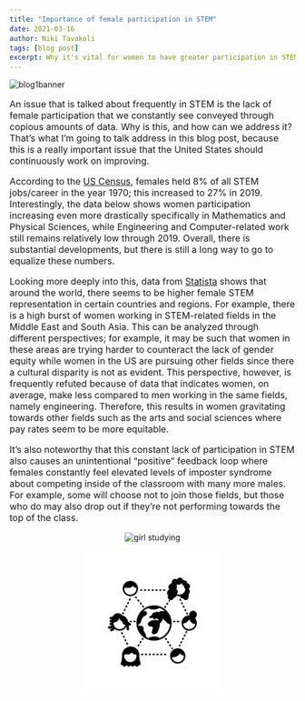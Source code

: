 ```yaml
---
title: "Importance of female participation in STEM"
date: 2021-03-16
author: Niki Tavakoli
tags: [blog post]
excerpt: Why it's vital for women to have greater participation in STEM and what we as scientists and engineers can do to facilitate this.
---
```

<img src="/images/banner2.png" alt="blog1banner" class = "center">

<p style="font-size:16px"> An issue that is talked about frequently in STEM is the lack of female participation that we constantly see conveyed through copious amounts of data. Why is this, and how can we address it? That’s what I’m going to talk address in this blog post, because this is a really important issue that the United States should continuously work on improving.</p>

<p style="font-size:16px"> According to the <a href="https://www.census.gov/library/stories/2021/01/women-making-gains-in-stem-occupations-but-still-underrepresented.html#:~:text=Some%20STEM%20Occupations-,In%201970%2C%20women%20made%20up%2038%25%20of%20all%20U.S%20workers,up%2048%25%20of%20all%20workers.&text=But%20social%20science%20accounted%20for,1970%20to%2015%25%20in%202019">US Census</a>, females held 8% of all STEM jobs/career in the year 1970; this increased to 27% in 2019. Interestingly, the data below shows women participation increasing even more drastically specifically in Mathematics and Physical Sciences, while Engineering and Computer-related work still remains relatively low through 2019. Overall, there is substantial  developments, but there is still a long way to go to equalize these numbers.</p>

<p style="font-size:16px"> Looking more deeply into this, data from <a href="https://www.statista.com/statistics/1116527/share-women-stem-country/">Statista</a> shows that around the world, there seems to be higher female STEM representation in certain countries and regions. For example, there is a high burst of women working in STEM-related fields in the Middle East and South Asia. This can be analyzed through different perspectives; for example, it may be such that women in these areas are trying harder to counteract the lack of gender equity while women in the US are pursuing other fields since there a cultural disparity is not as evident. This perspective, however, is frequently refuted because of data that indicates women, on average, make less compared to men working in the same fields, namely engineering. Therefore, this results in women gravitating towards other fields such as the arts and social sciences where pay rates seem to be more equitable. </p>

<p style="font-size:16px"> It’s also noteworthy that this constant lack of participation in STEM also causes an unintentional “positive” feedback loop where females constantly feel elevated levels of imposter syndrome about competing inside of the classroom with many more males. For example, some will choose not to join those fields, but those who do may also drop out if they’re not performing towards the top of the class. </p>

<center> <img src="/images/girlstudying.png" alt="girl studying" width="950" height="950"> </center>

<p style="font-size:16px">










<center><img src="/images/female.png" alt="blog1banner" width="250" height="250"></center>
